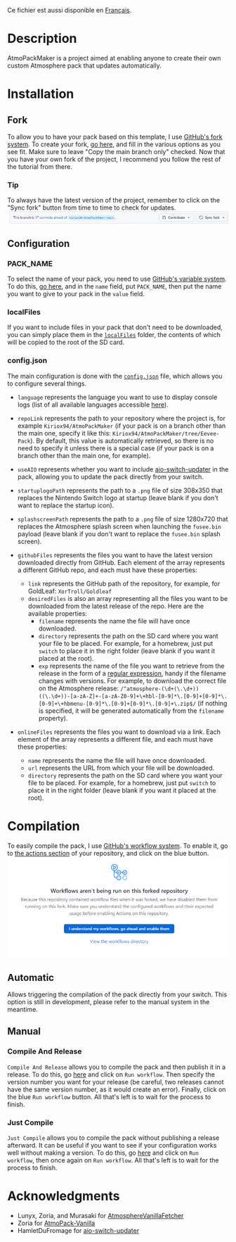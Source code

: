 Ce fichier est aussi disponible en [Français](/readmeFR.md).

# Description
AtmoPackMaker is a project aimed at enabling anyone to create their own custom Atmosphere pack that updates automatically.

# Installation
## Fork
To allow you to have your pack based on this template, I use [GitHub's fork system](https://docs.github.com/en/pull-requests/collaborating-with-pull-requests/working-with-forks/fork-a-repo). To create your fork, [go here](https://github.com/Kiriox94/AtmoPackMaker/fork), and fill in the various options as you see fit. Make sure to leave "Copy the main branch only" checked. Now that you have your own fork of the project, I recommend you follow the rest of the tutorial from there.

### Tip
To always have the latest version of the project, remember to click on the "Sync fork" button from time to time to check for updates.\
![sync_fork_button](/.github/sync_fork_button.png)

## Configuration

### PACK_NAME
To select the name of your pack, you need to use [GitHub's variable system](https://docs.github.com/en/actions/learn-github-actions/variables). To do this, [go here](../../settings/variables/actions/new), and in the `name` field, put `PACK_NAME`, then put the name you want to give to your pack in the `value` field.

### localFiles
If you want to include files in your pack that don't need to be downloaded, you can simply place them in the [`localFiles`](/localFiles) folder, the contents of which will be copied to the root of the SD card.

### config.json
The main configuration is done with the [`config.json`](/config.json) file, which allows you to configure several things.

- `language` represents the language you want to use to display console logs (list of all available languages accessible [here](/translation.csv)).

- `repoLink` represents the path to your repository where the project is, for example `Kiriox94/AtmoPackMaker` (if your pack is on a branch other than the main one, specify it like this: `Kiriox94/AtmoPackMaker/tree/Eevee-Pack`). By default, this value is automatically retrieved, so there is no need to specify it unless there is a special case (if your pack is on a branch other than the main one, for example).

- `useAIO` represents whether you want to include [aio-switch-updater](https://github.com/HamletDuFromage/aio-switch-updater) in the pack, allowing you to update the pack directly from your switch.

- `startuplogoPath` represents the path to a `.png` file of size 308x350 that replaces the Nintendo Switch logo at startup (leave blank if you don't want to replace the startup icon).

- `splashscreenPath` represents the path to a `.png` file of size 1280x720 that replaces the Atmosphere splash screen when launching the `fusee.bin` payload (leave blank if you don't want to replace the `fusee.bin` splash screen).

- `githubFiles` represents the files you want to have the latest version downloaded directly from GitHub. Each element of the array represents a different GitHub repo, and each must have these properties:
    - `link` represents the GitHub path of the repository, for example, for GoldLeaf: `XorTroll/Goldleaf`
    - `desiredFiles` is also an array representing all the files you want to be downloaded from the latest release of the repo. Here are the available properties:
        - `filename` represents the name the file will have once downloaded.
        - `directory` represents the path on the SD card where you want your file to be placed. For example, for a homebrew, just put `switch` to place it in the right folder (leave blank if you want it placed at the root).
        - `exp` represents the name of the file you want to retrieve from the release in the form of a [regular expression](https://www.regular-expressions.info/), handy if the filename changes with versions. For example, to download the correct file on the Atmosphere release: `/^atmosphere-(\d+(\.\d+))((\.\d+))-[a-zA-Z]+-[a-zA-Z0-9]+\+hbl-[0-9]*\.[0-9]+[0-9]*\.[0-9]+\+hbmenu-[0-9]*\.[0-9]+[0-9]*\.[0-9]+\.zip$/` (if nothing is specified, it will be generated automatically from the `filename` property).

- `onlineFiles` represents the files you want to download via a link. Each element of the array represents a different file, and each must have these properties:
    - `name` represents the name the file will have once downloaded.
    - `url` represents the URL from which your file will be downloaded.
    - `directory` represents the path on the SD card where you want your file to be placed. For example, for a homebrew, just put `switch` to place it in the right folder (leave blank if you want it placed at the root).
         
# Compilation
To easily compile the pack, I use [GitHub's workflow system](https://docs.github.com/en/actions/using-workflows/about-workflows). To enable it, go to [the actions section](../../actions) of your repository, and click on the blue button.\
![actions](/.github/actions.png)

## Automatic
Allows triggering the compilation of the pack directly from your switch. This option is still in development, please refer to the manual system in the meantime.

## Manual
### Compile And Release
`Compile And Release` allows you to compile the pack and then publish it in a release. To do this, go [here](../../actions/workflows/releaseOnTag.yml) and click on `Run workflow`. Then specify the version number you want for your release (be careful, two releases cannot have the same version number, as it would create an error). Finally, click on the blue `Run workflow` button. All that's left is to wait for the process to finish.
### Just Compile
`Just Compile` allows you to compile the pack without publishing a release afterward. It can be useful if you want to see if your configuration works well without making a version. To do this, go [here](../../actions/workflows/node.js.yml) and click on `Run workflow`, then once again on `Run workflow`. All that's left is to wait for the process to finish.

# Acknowledgments
- Lunyx, Zoria, and Murasaki for [AtmosphereVanillaFetcher](https://github.com/Lunyyx/AtmosphereVanillaFetcher-cli)
- Zoria for [AtmoPack-Vanilla](https://github.com/THZoria/AtmoPack-Vanilla)
- HamletDuFromage for [aio-switch-updater](https://github.com/HamletDuFromage/aio-switch-updater)
